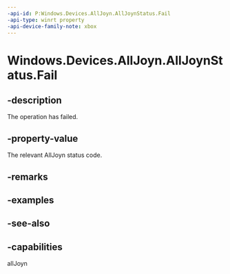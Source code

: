 ```yaml
---
-api-id: P:Windows.Devices.AllJoyn.AllJoynStatus.Fail
-api-type: winrt property
-api-device-family-note: xbox
---
```


<!-- Property syntax
public int Fail { get; }
-->

# Windows.Devices.AllJoyn.AllJoynStatus.Fail

## -description
The operation has failed.

## -property-value
The relevant AllJoyn status code.

## -remarks

## -examples

## -see-also


## -capabilities
allJoyn

